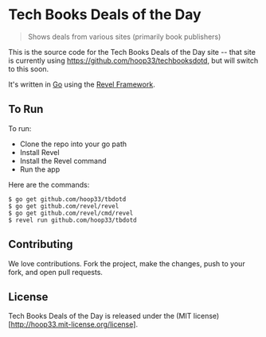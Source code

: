 # Tech Books Deals of the Day

> Shows deals from various sites (primarily book publishers)

This is the source code for the Tech Books Deals of the Day site -- that site is currently using <https://github.com/hoop33/techbooksdotd>, but will switch to this soon.

It's written in [Go](http://www.golang.org/) using the [Revel Framework](https://revel.github.io/).

## To Run

To run:

* Clone the repo into your go path
* Install Revel
* Install the Revel command
* Run the app

Here are the commands:

```
$ go get github.com/hoop33/tbdotd
$ go get github.com/revel/revel
$ go get github.com/revel/cmd/revel
$ revel run github.com/hoop33/tbdotd
```

## Contributing

We love contributions. Fork the project, make the changes, push to your fork, and open pull requests.

## License

Tech Books Deals of the Day is released under the (MIT license)[http://hoop33.mit-license.org/license].
